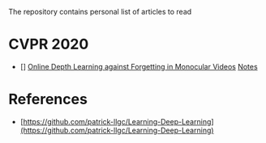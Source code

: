 The repository contains personal list of articles to read

# CVPR 2020

- [] [Online Depth Learning against Forgetting in Monocular Videos](https://openaccess.thecvf.com/content_CVPR_2020/papers/Zhang_Online_Depth_Learning_Against_Forgetting_in_Monocular_Videos_CVPR_2020_paper.pdf) [Notes]()

# References

* [https://github.com/patrick-llgc/Learning-Deep-Learning](https://github.com/patrick-llgc/Learning-Deep-Learning)
